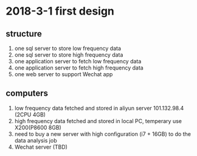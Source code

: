# 2018-3-1 first design

## structure
1. one sql server to store low frequency data
2. one sql server to store high frequency data
3. one application server to fetch low frequency data
4. one application server to fetch high frequency data
5. one web server to support Wechat app

## computers
1. low frequency data fetched and stored in aliyun server 101.132.98.4 (2CPU 4GB)
2. high frequency data fetched and stored in local PC, temperary use X200(P8600 8GB)
3. need to buy a new server with high configuration (i7 + 16GB) to do the data analysis job
4. Wechat server (TBD)